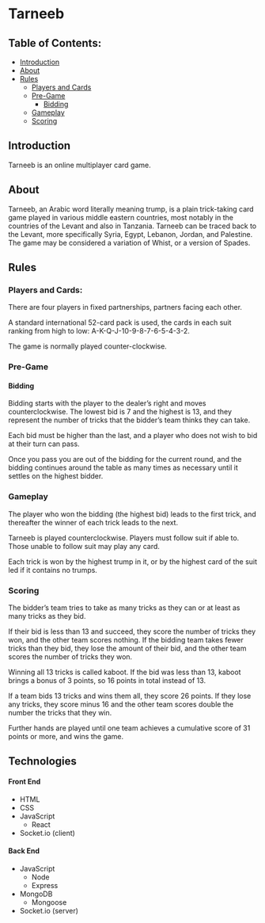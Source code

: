 # Tarneeb

## Table of Contents:

- [Introduction](#introduction)
- [About](#about)
- [Rules](#rules)
  - [Players and Cards](#players-and-cards)
  - [Pre-Game](#pre-game)
    - [Bidding](#bidding)
  - [Gameplay](#gameplay)
  - [Scoring](#scoring)

## Introduction

Tarneeb is an online multiplayer card game.

## About

Tarneeb, an Arabic word literally meaning trump, is a plain trick-taking card game played in various middle eastern countries, most notably in the countries of the Levant and also in Tanzania. Tarneeb can be traced back to the Levant, more specifically Syria, Egypt, Lebanon, Jordan, and Palestine. The game may be considered a variation of Whist, or a version of Spades.

## Rules

### Players and Cards:

There are four players in fixed partnerships, partners facing each other.

A standard international 52-card pack is used, the cards in each suit ranking from high to low: A-K-Q-J-10-9-8-7-6-5-4-3-2.

The game is normally played counter-clockwise.

### Pre-Game

#### Bidding

Bidding starts with the player to the dealer’s right and moves counterclockwise. The lowest bid is 7 and the highest is 13, and they represent the number of tricks that the bidder’s team thinks they can take.

Each bid must be higher than the last, and a player who does not wish to bid at their turn can pass.

Once you pass you are out of the bidding for the current round, and the bidding continues around the table as many times as necessary until it settles on the highest bidder.

### Gameplay

The player who won the bidding (the highest bid) leads to the first trick, and thereafter the winner of each trick leads to the next.

Tarneeb is played counterclockwise. Players must follow suit if able to. Those unable to follow suit may play any card.

Each trick is won by the highest trump in it, or by the highest card of the suit led if it contains no trumps.

### Scoring

The bidder’s team tries to take as many tricks as they can or at least as many tricks as they bid.

If their bid is less than 13 and succeed, they score the number of tricks they won, and the other team scores nothing. If the bidding team takes fewer tricks than they bid, they lose the amount of their bid, and the other team scores the number of tricks they won.

Winning all 13 tricks is called kaboot. If the bid was less than 13, kaboot brings a bonus of 3 points, so 16 points in total instead of 13.

If a team bids 13 tricks and wins them all, they score 26 points. If they lose any tricks, they score minus 16 and the other team scores double the number the tricks that they win.

Further hands are played until one team achieves a cumulative score of 31 points or more, and wins the game.

## Technologies

#### Front End

- HTML
- CSS
- JavaScript
  - React
- Socket&#46;io (client)

#### Back End

- JavaScript
  - Node
  - Express
- MongoDB
  - Mongoose
- Socket&#46;io (server)
